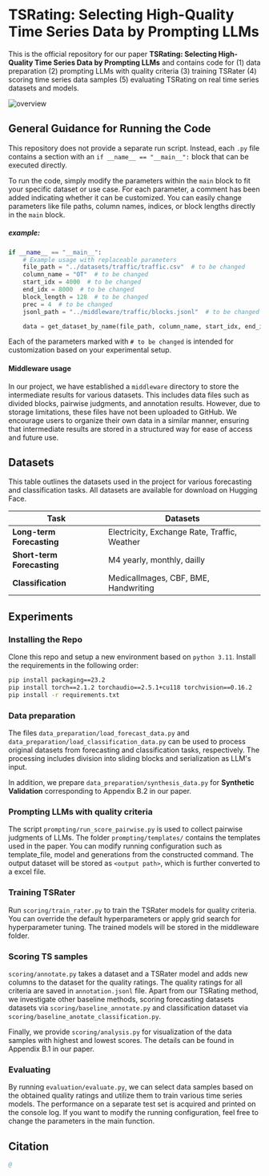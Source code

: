 # **TSRating: Selecting High-Quality Time Series Data by Prompting LLMs**
This is the official repository for our paper **TSRating: Selecting High-Quality Time Series Data by Prompting LLMs**
and contains code for (1) data preparation (2) prompting LLMs with quality criteria (3) training TSRater  (4) scoring time series data samples  (5) evaluating TSRating on real time series datasets and models.

![overview](D:\桌面\新建文件夹\tsrating\assets\overview.png)

## General Guidance for Running the Code

This repository does not provide a separate run script. Instead, each `.py` file contains a section with an `if __name__ == "__main__":` block that can be executed directly.

To run the code, simply modify the parameters within the `main` block to fit your specific dataset or use case. For each parameter, a comment has been added indicating whether it can be customized. You can easily change parameters like file paths, column names, indices, or block lengths directly in the `main` block.

##### example:

```python
if __name__ == "__main__": 
    # Example usage with replaceable parameters
    file_path = "../datasets/traffic/traffic.csv"  # to be changed
    column_name = "OT"  # to be changed
    start_idx = 4000  # to be changed
    end_idx = 8000  # to be changed
    block_length = 128  # to be changed
    prec = 4  # to be changed
    jsonl_path = "../middleware/traffic/blocks.jsonl"  # to be changed

    data = get_dataset_by_name(file_path, column_name, start_idx, end_idx, prec, block_length)

```

Each of the parameters marked with `# to be changed` is intended for customization based on your experimental setup.

#### Middleware usage

In our project, we have established a `middleware` directory to store the intermediate results for various datasets. This includes data files such as divided blocks, pairwise judgments, and annotation results. However, due to storage limitations, these files have not been uploaded to GitHub. We encourage users to organize their own data in a similar manner, ensuring that intermediate results are stored in a structured way for ease of access and future use.

## Datasets

This table outlines the datasets used in the project for various forecasting and classification tasks. All datasets are available for download on Hugging Face.

| **Task**                   | **Dataset**s                                 |
| -------------------------- | -------------------------------------------- |
| **Long-term Forecasting**  | Electricity, Exchange Rate, Traffic, Weather |
| **Short-term Forecasting** | M4 yearly, monthly, dailly                   |
| **Classification**         | MedicalImages, CBF, BME, Handwriting         |

## Experiments
### Installing the Repo
Clone this repo and setup a new environment based on `python 3.11`. Install the requirements in the following order:
```bash
pip install packaging==23.2
pip install torch==2.1.2 torchaudio==2.5.1+cu118 torchvision==0.16.2
pip install -r requirements.txt
```

### Data preparation

The files `data_preparation/load_forecast_data.py`  and `data_preparation/load_classification_data.py`  can be used to process original datasets from forecasting and classification tasks, respectively.  The processing includes division into sliding blocks and serialization as LLM's input. 

In addition, we prepare `data_preparation/synthesis_data.py` for **Synthetic Validation** corresponding to Appendix B.2 in our paper. 

### Prompting LLMs with quality criteria

The script `prompting/run_score_pairwise.py` is used to collect pairwise judgments of LLMs.  The folder `prompting/templates/` contains the templates used in the paper. You can modify running configuration such as template_file, model and generations from the constructed command. The output dataset will be stored as `<output path>`, which is further converted to a excel file. 

### Training TSRater
Run `scoring/train_rater.py` to train the TSRater models for quality criteria. You can override the default hyperparameters or apply grid search for hyperparameter tuning. The trained models will be stored in the middleware folder.
### Scoring TS samples
`scoring/annotate.py` takes a dataset and a TSRater model and adds new columns to the dataset for the quality ratings. The quality ratings for all criteria are saved in `annotation.jsonl` file. Apart from our TSRating method, we investigate other baseline methods, scoring forecasting datasets datasets via `scoring/baseline_annotate.py` and classification dataset via `scoring/baseline_anotate_classification.py`. 

Finally, we provide `scoring/analysis.py` for visualization of the data samples with highest and lowest scores. The details can be found in Appendix B.1 in our paper.


### Evaluating
By running `evaluation/evaluate.py`, we can select data samples based on the obtained quality ratings and utilize them to train various time series models. The performance on a separate test set is acquired and printed on the console log. If you want to modify the running configuration, feel free to change the parameters in the main function.

## Citation
```bibtex
@
```
